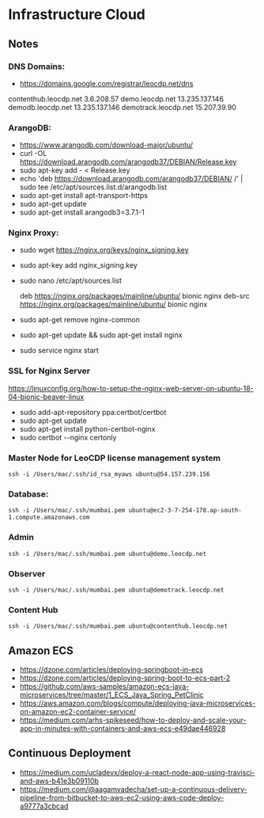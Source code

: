 # Infrastructure Cloud



## Notes

### DNS Domains: 
* https://domains.google.com/registrar/leocdp.net/dns

contenthub.leocdp.net  3.6.208.57
demo.leocdp.net  13.235.137.146
demodb.leocdp.net  13.235.137.146
demotrack.leocdp.net	  15.207.39.90

### ArangoDB: 

* https://www.arangodb.com/download-major/ubuntu/
* curl -OL https://download.arangodb.com/arangodb37/DEBIAN/Release.key
* sudo apt-key add - < Release.key
* echo 'deb https://download.arangodb.com/arangodb37/DEBIAN/ /' | sudo tee /etc/apt/sources.list.d/arangodb.list
* sudo apt-get install apt-transport-https
* sudo apt-get update
* sudo apt-get install arangodb3=3.7.1-1

### Nginx Proxy:

* sudo wget https://nginx.org/keys/nginx_signing.key
* sudo apt-key add nginx_signing.key
* sudo nano /etc/apt/sources.list

	deb https://nginx.org/packages/mainline/ubuntu/ bionic nginx
	deb-src https://nginx.org/packages/mainline/ubuntu/ bionic nginx

* sudo apt-get remove nginx-common
* sudo apt-get update && sudo apt-get install nginx
* sudo service nginx start

### SSL for Nginx Server

https://linuxconfig.org/how-to-setup-the-nginx-web-server-on-ubuntu-18-04-bionic-beaver-linux

* sudo add-apt-repository ppa:certbot/certbot
* sudo apt-get update
* sudo apt-get install python-certbot-nginx
* sudo certbot --nginx certonly

### Master Node for LeoCDP license management system

	ssh -i /Users/mac/.ssh/id_rsa_myaws ubuntu@54.157.239.156

### Database: 
	ssh -i /Users/mac/.ssh/mumbai.pem ubuntu@ec2-3-7-254-178.ap-south-1.compute.amazonaws.com

### Admin
	ssh -i /Users/mac/.ssh/mumbai.pem ubuntu@demo.leocdp.net

### Observer
	ssh -i /Users/mac/.ssh/mumbai.pem ubuntu@demotrack.leocdp.net

### Content Hub
	ssh -i /Users/mac/.ssh/mumbai.pem ubuntu@contenthub.leocdp.net


## Amazon ECS 
* https://dzone.com/articles/deploying-springboot-in-ecs
* https://dzone.com/articles/deploying-spring-boot-to-ecs-part-2
* https://github.com/aws-samples/amazon-ecs-java-microservices/tree/master/1_ECS_Java_Spring_PetClinic
* https://aws.amazon.com/blogs/compute/deploying-java-microservices-on-amazon-ec2-container-service/
* https://medium.com/arhs-spikeseed/how-to-deploy-and-scale-your-app-in-minutes-with-containers-and-aws-ecs-e49dae446928

## Continuous Deployment
* https://medium.com/ucladevx/deploy-a-react-node-app-using-travisci-and-aws-b41e3b09110b
* https://medium.com/@aagamvadecha/set-up-a-continuous-delivery-pipeline-from-bitbucket-to-aws-ec2-using-aws-code-deploy-a9777a3cbcad
